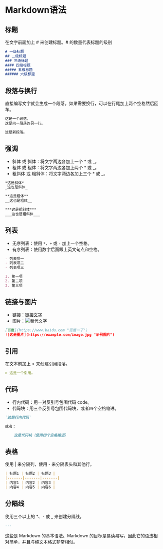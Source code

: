 # Markdown语法

## 标题

在文字前面加上 # 来创建标题。# 的数量代表标题的级别

```markdown
# 一级标题
## 二级标题
### 三级标题
#### 四级标题
##### 五级标题
###### 六级标题
```



## 段落与换行

直接编写文字就会生成一个段落。如果需要换行，可以在行尾加上两个空格然后回车。

```markdown
这是一个段落。
这是同一段落的另一行。

这是新段落。
```



## 强调

- 斜体 或 斜体：将文字两边各加上一个 * 或 _。
- 粗体 或 粗体：将文字两边各加上两个 * 或 _。
- 粗斜体 或 粗斜体：将文字两边各加上三个 * 或 _。

```markdown
*这是斜体*
_这也是斜体_

**这是粗体**
__这也是粗体__

***这是粗斜体***
___这也是粗斜体___
```



## 列表

- 无序列表：使用 `*`、`+` 或 `-` 加上一个空格。
- 有序列表：使用数字后面跟上英文句点和空格。

```markdown
- 列表项一
- 列表项二
- 列表项三

1. 第一项
2. 第二项
3. 第三项
```



## 链接与图片

- 链接：[链接文字](URL "标题")
- 图片：![替代文字](图片链接 "标题")

```markdown
[百度](https://www.baidu.com "百度一下")
![这是图片](https://example.com/image.jpg "示例图片")
```



## 引用

在文本前加上 > 来创建引用段落。

```markdown
> 这是一个引用。
```



## 代码

- 行内代码：用一对反引号包围代码 code。
- 代码块：用三个反引号包围代码块，或者四个空格缩进。

```markdown
`这是行内代码`

或者：

    这是代码块（使用四个空格缩进）
```



## 表格

使用 | 来分隔列，使用 - 来分隔表头和其他行。

```markdown
| 标题1 | 标题2 | 标题3 |
|-------|-------|-------|
| 内容1 | 内容2 | 内容3 |
| 内容4 | 内容5 | 内容6 |
```



## 分隔线

使用三个以上的 *、- 或 _ 来创建分隔线。

```markdown
---
```

这些是 Markdown 的基本语法。Markdown 的目标是易读易写，因此它的语法相对简单，并且与纯文本格式非常相似。